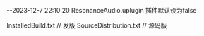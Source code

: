 --2023-12-7 22:10:20
ResonanceAudio.uplugin  插件默认设为false

InstalledBuild.txt          // 发版
SourceDistribution.txt      // 源码版